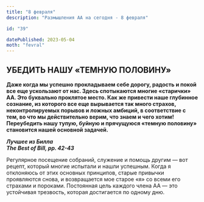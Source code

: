 ```yaml
---
title: "8 февраля"
description: "Размышления АА на сегодня - 8 февраля"

id: "39"

datePublished: 2023-05-04
moth: "fevral"
---
```


## УБЕДИТЬ НАШУ «ТЕМНУЮ ПОЛОВИНУ»

**Даже когда мы успешно прокладываем себе дорогу, радость и покой все еще
ускользают от нас. Здесь спотыкаются многие «старички» АА. Это буквально
проклятое место. Как же привести наше глубинное сознание, из которого все еще
вырывается так много страхов, неконтролируемых порывов и ложных амбиций, в
соответствие с тем, во что мы действительно верим, что знаем и чего хотим!
Переубедить нашу тупую, буйную и прячущуюся «темную половину» становится нашей
основной задачей.**

**_Лучшее из Билла  
The Best of Bill, pp. 42-43_**

Регулярное посещение собраний, служение и помощь другим — вот рецепт, который
многие испытали и нашли успешным. Когда я отклоняюсь от этих основных
принципов, старые привычки проявляются снова, и возвращается мое старое «я» со
всеми его страхами и пороками. Постоянная цель каждого члена АА — это
устойчивая трезвость, которая достигается по одному дню.
